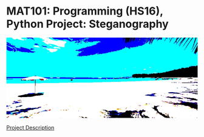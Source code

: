 # MAT101: Programming (HS16), Python Project: Steganography


![Steganography project example image](example.jpg)

[Project Description](project.pdf)
